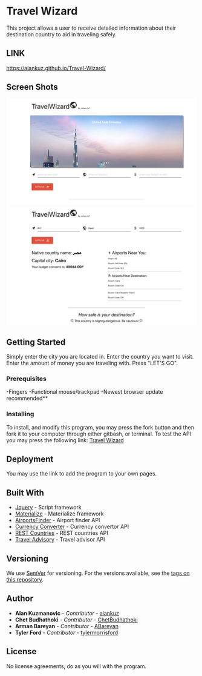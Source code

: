 # Travel Wizard

This project allows a user to receive detailed information about their destination country to aid in traveling safely. 

## LINK

 https://alankuz.github.io/Travel-Wizard/

 ## Screen Shots

 ![Screen1](assets/images/ScreenShot2.png)
 ![Screen2](assets/images/ScreenShot1.png)

## Getting Started

Simply enter the city you are located in.
Enter the country you want to visit.
Enter the amount of money you are traveling with.
Press "LET'S GO".

### Prerequisites

-Fingers
-Functional mouse/trackpad
-Newest browser update recommended**

### Installing

To install, and modify this program, you may press the fork button and then fork it to your computer through either gitbash, or terminal. To test the API you may press the following link:
[Travel Wizard](https://github.com/alankuz/Travel-Wizard)

## Deployment

You may use the link to add the program to your own pages.

## Built With

* [Jquery](https://ajax.googleapis.com/ajax/libs/jquery/3.1.0/jquery.min.js) - Script framework
* [Materialize](https://cdnjs.cloudflare.com/ajax/libs/materialize/1.0.0/css/materialize.min.css) - Materialize framework
* [AirportsFinder](https://rapidapi.com/cometari/api/airportsfinder) - Airport finder API
* [Currency Converter](https://rapidapi.com/natkapral/api/currency-converter5) - Currency convertor API
* [REST Countries](https://rapidapi.com/ajayakv/api/rest-countries) - REST countries API
* [Travel Advisory](https://rapidapi.com/nh2000/api/travel-advisory) - Travel advisor API


## Versioning

We use [SemVer](http://semver.org/) for versioning. For the versions available, see the [tags on this repository](https://github.com/alankuz/Travel-Wizard/tags). 

## Author

* **Alan Kuzmanovic** - *Contributor* - [alankuz](https://github.com/alankuz)
* **Chet Budhathoki** - *Contributor* - [ChetBudhathoki](https://github.com/ChetBudhathoki)
* **Arman Bareyan** - *Contributor* - [ABareyan](https://github.com/ABareyan)
* **Tyler Ford** - *Contributor* - [tylermorrisford ](https://github.com/tylermorrisford)

## License

No license agreements, do as you will with the program. 
